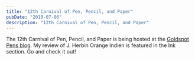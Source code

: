 ```yaml
---
title: "12th Carnival of Pen, Pencil, and Paper"
pubDate: "2010-07-06"
description: "12th Carnival of Pen, Pencil, and Paper"
---
```


The 12th Carnival of Pen, Pencil, and Paper is being hosted at the [Goldspot Pens blog](http://goldspotpens.blogspot.com/2010/07/12th-carnival-of-pen-pencil-and-paper). My review of J. Herbin Orange Indien is featured in the Ink section. Go and check it out!
